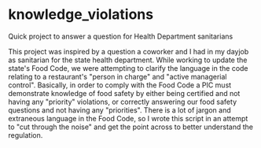 # knowledge_violations
Quick project to answer a question for Health Department sanitarians

This project was inspired by a question a coworker and I had in my dayjob as sanitarian for the state health department. While working to update the state's Food Code, we were attempting to clarify the language in the code relating to a restaurant's "person in charge" and "active managerial control". Basically, in order to comply with the Food Code a PIC must demonstrate knowledge of food safety by either being certified and not having any "priority" violations, or correctly answering our food safety questions and not having any "priorities". There is a lot of jargon and extraneous language in the Food Code, so I wrote this script in an attempt to "cut through the noise" and get the point across to better understand the regulation.